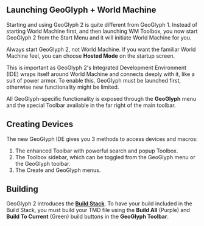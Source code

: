 ## Launching GeoGlyph + World Machine

Starting and using GeoGlyph 2 is quite different from GeoGlyph 1. Instead of starting World Machine first, and then launching WM Toolbox, you now start GeoGlyph 2 from the Start Menu and it will initiate World Machine for you.

Always start GeoGlyph 2, not World Machine. If you want the familiar World Machine feel, you can choose **Hosted Mode** on the startup screen.

This is important as GeoGlyph 2's Integrated Development Environment (IDE) wraps itself around World Machine and connects deeply with it, like a suit of power armor. To enable this, GeoGlyph must be launched first, otherwise new functionality might be limited.

All GeoGlyph-specific functionality is exposed through the **GeoGlyph** menu and the special Toolbar available in the far right of the main toolbar.

## Creating Devices

The new GeoGlyph IDE gives you 3 methods to access devices and macros:
1. The enhanced Toolbar with powerful search and popup Toolbox.
2. The Toolbox sidebar, which can be toggled from the GeoGlyph menu or the GeoGlyph toolbar.
3. The Create and GeoGlyph menus.

## Building

GeoGlyph 2 introduces the **[Build Stack](IDE--Build-Stack)**. To have your build included in the Build Stack, you must build your TMD file using the **Build All** (Purple) and **Build To Current** (Green) build buttons in the **GeoGlyph Toolbar**.
